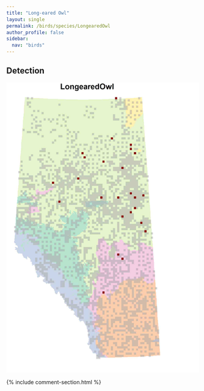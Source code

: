 ```yaml
---
title: "Long-eared Owl"
layout: single
permalink: /birds/species/LongearedOwl
author_profile: false
sidebar:
  nav: "birds"
---
```


<h2>Detection</h2>

![](/assets/images/birds/LongearedOwl/det.jpg)

{% include comment-section.html %}
